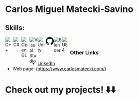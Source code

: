 # Carlos Miguel Matecki-Savino

## Skills:
[<img align="left" alt="C++" width="26px" src="https://raw.githubusercontent.com/isocpp/logos/master/cpp_logo.png" />](https://www.cplusplus.com/)
[<img align="left" alt="C#" width="26px" src="https://johobase.com/jb/wp-content/uploads/csharp-logo-hexagon-300.png" />](https://docs.microsoft.com/en-us/dotnet/csharp/)
[<img align="left" alt="OpenGL" width="26px" src="https://cdn.freebiesupply.com/logos/large/2x/opengl-1-logo-png-transparent.png" />](https://www.opengl.org//)
[<img align="left" margin="10px" alt="Visual Studio" width="26px" src="https://upload.wikimedia.org/wikipedia/commons/thumb/c/cd/Visual_Studio_2017_Logo.svg/1200px-Visual_Studio_2017_Logo.svg.png" />](https://visualstudio.microsoft.com/)
[<img align="left" alt="Unity" width="26px" src="https://cdn.wikitude.com/static-website/2017/09/26172454/unity-icon-vector-logo.png" />](https://unity.com/)
[<img align="left" alt="GitHub" width="26px" src="https://raw.githubusercontent.com/github/explore/78df643247d429f6cc873026c0622819ad797942/topics/github/github.png" />](https://github.com/)
[<img align="left" alt="Blender" width="26px" src="https://upload.wikimedia.org/wikipedia/commons/thumb/0/0c/Blender_logo_no_text.svg/1251px-Blender_logo_no_text.svg.png" />](https://www.blender.org/)
[<img align="left" alt="UE4" width="26px" src="https://cdn.iconscout.com/icon/free/png-512/unreal-engine-555438.png" />](https://www.unrealengine.com)
<br /> 
 
 
 ### Other Links
- [LinkedIn](https://www.linkedin.com/in/CarlosMatecki/)
- Web page: (https://www.carlosmatecki.com/)

# Check out my projects! :arrow_down::arrow_down:

